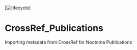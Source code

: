 [![lifecycle](https://img.shields.io/badge/lifecycle-archived-orange.svg)]

# CrossRef_Publications
Importing metadata from CrossRef for Neotoma Publications
